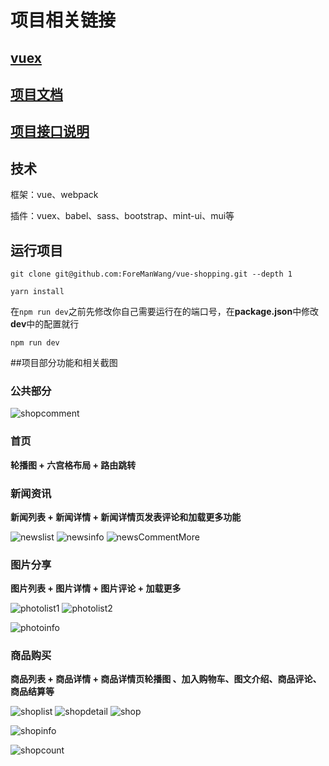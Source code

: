 # 项目相关链接

## [vuex](https://github.com/ForeManWang/vuex-study)

## [项目文档](https://github.com/ForeManWang/vue-shopping/tree/master/docs)

## [项目接口说明](https://github.com/ForeManWang/vue-shopping/blob/master/项目和api接口说明文档.docx)

## 技术

框架：vue、webpack

插件：vuex、babel、sass、bootstrap、mint-ui、mui等

## 运行项目

```shell
git clone git@github.com:ForeManWang/vue-shopping.git --depth 1

yarn install
```

在`npm run dev`之前先修改你自己需要运行在的端口号，在**package.json**中修改**dev**中的配置就行

```shell
npm run dev
```

##项目部分功能和相关截图

### 公共部分

<img src="/assets/shopcomment.png" alt="shopcomment">

### 首页

**轮播图 + 六宫格布局 + 路由跳转**

### 新闻资讯

**新闻列表 + 新闻详情 + 新闻详情页发表评论和加载更多功能**

<img src="/assets/newslist.png" alt="newslist">

<img src="/assets/newsinfo.png" alt="newsinfo">

<img src="/assets/newsCommentMore.png" alt="newsCommentMore">

### 图片分享

**图片列表 + 图片详情 + 图片评论 + 加载更多**

<img src="/assets/photolist1.png" alt="photolist1">

<img src="/assets/photolist2.png" alt="photolist2">

![photoinfo](/assets/photoinfo.png)

### 商品购买

**商品列表 + 商品详情 + 商品详情页轮播图 、加入购物车、图文介绍、商品评论、商品结算等**

<img src="/assets/shoplist.png" alt="shoplist">

<img src="/assets/shopdetail.png" alt="shopdetail">

<img src="/assets/shop.png" alt="shop">

![shopinfo](/assets/shopinfo.png)

<img src="/assets/shopcount.png" alt="shopcount">


